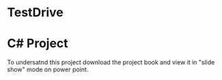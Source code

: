 # TestDrive
# C# Project
To undersatnd this project download the project book and view it in "slide show" mode on power point.
